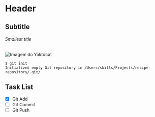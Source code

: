 # Header
## Subtitle
###### Smallest title

![Imagem do Yaktocat](https://octodex.github.com/images/yaktocat.png)

```
$ git init
Initialized empty Git repository in /Users/skills/Projects/recipe-repository/.git/
```

## Task List

- [x] Git Add
- [ ] Git Commit
- [ ] Git Push
